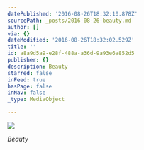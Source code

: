 ```yaml
---
datePublished: '2016-08-26T18:32:10.878Z'
sourcePath: _posts/2016-08-26-beauty.md
author: []
via: {}
dateModified: '2016-08-26T18:32:02.529Z'
title: ''
id: a8a9d5a9-e28f-488a-a36d-9a93e6a852d5
publisher: {}
description: Beauty
starred: false
inFeed: true
hasPage: false
inNav: false
_type: MediaObject

---
```

![](https://the-grid-user-content.s3-us-west-2.amazonaws.com/ddca2738-3edf-447b-a3e6-358f64b80a4d.jpg)

_Beauty_